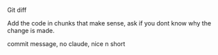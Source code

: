 Git diff

Add the code in chunks that make sense, ask if you dont know why the change is made.

commit message, no claude, nice n short